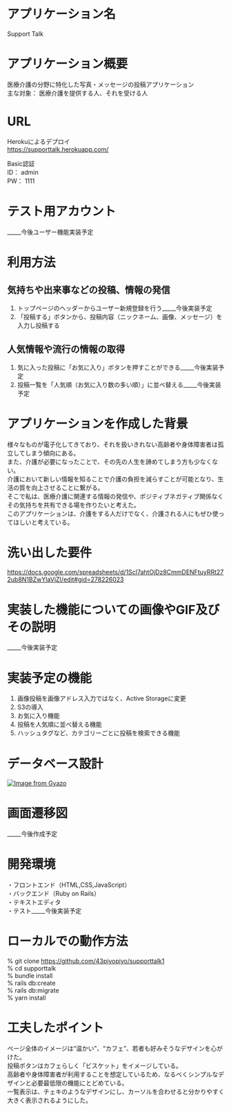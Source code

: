 # アプリケーション名

Support Talk  


# アプリケーション概要

医療介護の分野に特化した写真・メッセージの投稿アプリケーション  
主な対象： 医療介護を提供する人、それを受ける人  


# URL

Herokuによるデプロイ  
https://supporttalk.herokuapp.com/  

Basic認証  
ID： admin  
PW： 1111  


# テスト用アカウント

_____今後ユーザー機能実装予定  


# 利用方法

## 気持ちや出来事などの投稿、情報の発信

1. トップページのヘッダーからユーザー新規登録を行う_____今後実装予定  
2. 「投稿する」ボタンから、投稿内容（ニックネーム、画像、メッセージ）を入力し投稿する  


## 人気情報や流行の情報の取得
1. 気に入った投稿に「お気に入り」ボタンを押すことができる_____今後実装予定  
2. 投稿一覧を「人気順（お気に入り数の多い順）」に並べ替える_____今後実装予定  


# アプリケーションを作成した背景

様々なものが電子化してきており、それを扱いきれない高齢者や身体障害者は孤立してしまう傾向にある。  
また、介護が必要になったことで、その先の人生を諦めてしまう方も少なくない。  
介護において新しい情報を知ることで介護の負担を減らすことが可能となり、生活の質を向上させることに繋がる。  
そこで私は、医療介護に関連する情報の発信や、ポジティブネガティブ関係なくその気持ちを共有できる場を作りたいと考えた。  
このアプリケーションは、介護をする人だけでなく、介護される人にもぜひ使ってほしいと考えている。  


# 洗い出した要件

https://docs.google.com/spreadsheets/d/1Scl7ahtOjDz8CmmDENFtuyRRt272ub8N1BZwYlaVjZI/edit#gid=278226023  


# 実装した機能についての画像やGIF及びその説明

_____今後実装予定  


# 実装予定の機能

1. 画像投稿を画像アドレス入力ではなく、Active Storageに変更  
2. S3の導入  
3. お気に入り機能  
4. 投稿を人気順に並べ替える機能  
5. ハッシュタグなど、カテゴリーごとに投稿を検索できる機能  


# データベース設計

[![Image from Gyazo](https://i.gyazo.com/6011fca168a92a009c722073a636a4f0.png)](https://gyazo.com/6011fca168a92a009c722073a636a4f0)  


# 画面遷移図

_____今後作成予定  


# 開発環境

・フロントエンド（HTML,CSS,JavaScript）  
・バックエンド（Ruby on Rails）  
・テキストエディタ  
・テスト_____今後実装予定  


# ローカルでの動作方法

% git clone https://github.com/43piyopiyo/supporttalk1  
% cd supporttalk  
% bundle install  
% rails db:create  
% rails db:migrate  
% yarn install  


# 工夫したポイント

ページ全体のイメージは“温かい”、“カフェ”、若者も好みそうなデザインを心がけた。  
投稿ボタンはカフェらしく「ビスケット」をイメージしている。  
高齢者や身体障害者が利用することを想定しているため、なるべくシンプルなデザインと必要最低限の機能にとどめている。  
一覧表示は、チェキのようなデザインにし、カーソルを合わせると分かりやすく大きく表示されるようにした。  

